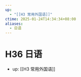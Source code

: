 ```yaml
---
up:
  - "[[H3 常用外国语]]"
ctime: 2025-01-24T14:34:34+08:00
aliases:
  - 日语
---
```


# H36 日语

- up: [[H3 常用外国语]]
